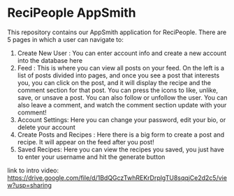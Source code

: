 # ReciPeople AppSmith

This repository contains our AppSmith application for ReciPeople. There are 5 pages in which a user can navigate to:
1. Create New User : You can enter account info and create a new account into the database here
2. Feed : This is where you can view all posts on your feed. On the left is a list of posts divided into pages, 
   and once you see a post that interests you, you can click on the post, and it will display the recipe 
   and the comment section for that post. You can press the icons to like, unlike, save, or unsave a post. 
   You can also follow or unfollow the user. You can also leave a comment, and watch the comment section
   update with your comment!
3. Account Settings: Here you can change your password, edit your bio, or delete your account
4. Create Posts and Recipes : Here there is a big form to create a post and recipe. It will appear on the feed 
   after you post!
5. Saved Recipes: Here you can view the recipes you saved, you just have to enter your username and hit the generate button

link to intro video:
https://drive.google.com/file/d/1BdQGczTwhREKrDrplgTU8sqqjCe2d2c5/view?usp=sharing
